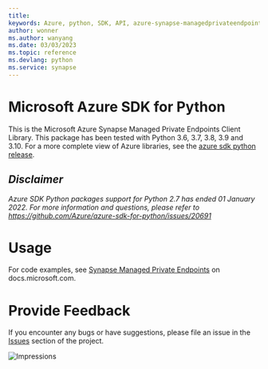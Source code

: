 ```yaml
---
title: 
keywords: Azure, python, SDK, API, azure-synapse-managedprivateendpoints, synapse
author: wonner
ms.author: wanyang
ms.date: 03/03/2023
ms.topic: reference
ms.devlang: python
ms.service: synapse
---
```

# Microsoft Azure SDK for Python

This is the Microsoft Azure Synapse Managed Private Endpoints Client Library.
This package has been tested with Python 3.6, 3.7, 3.8, 3.9 and 3.10.
For a more complete view of Azure libraries, see the [azure sdk python release](https://aka.ms/azsdk/python/all).

## _Disclaimer_

_Azure SDK Python packages support for Python 2.7 has ended 01 January 2022. For more information and questions, please refer to https://github.com/Azure/azure-sdk-for-python/issues/20691_

# Usage

For code examples, see [Synapse Managed Private Endpoints](/python/api/overview/azure/) on docs.microsoft.com.

# Provide Feedback

If you encounter any bugs or have suggestions, please file an issue in the
[Issues](https://github.com/Azure/azure-sdk-for-python/issues)
section of the project.

![Impressions](https://azure-sdk-impressions.azurewebsites.net/api/impressions/azure-sdk-for-python%2Fazure-synapse-managedprivateendpoints%2FREADME.png)

